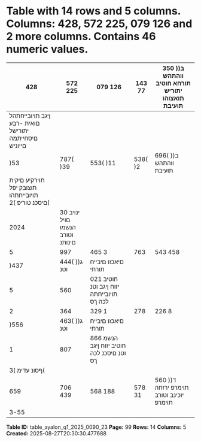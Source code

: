 # Table with 14 rows and 5 columns. Columns: 428, 572 225, 079 126 and 2 more columns. Contains 46 numeric values.

| 428 | 572 225 | 079 126 | 143 77 | 350 )ב( ווהתהש תורחא חוטיב יתוריש תואצוהו תועיבת |
|---|---|---|---|---|
| ןיגב תויובייחתהל םואית -רבע יתורישל םיסחייתמה םייוניש |  |  |  |  |
| )53 | 787( )39 | 553( )11 | 538( )2 | 696( )ב( ווהתהש תועיבת |
| תוירקיע םיקית תוצובק יפל תויובייחתהו םיסכנ טוריפ )2( |  |  |  |  |
| 2024 | ינויב 30 םויל הנשמו וטורב םינותנ |  |  |  |
| 5 | 997 | 465 3 | 763 | 543 458 | 927 1 | 774 | 995 )ג( חוטיב יזוח ןיגב וטנ תויובייחתה |
| )437 | 444( )ג( וטנ | םיאכזו םיבייח תורתי |  |  |
| 5 | 560 | 021 חוטיב יזוח ןיגב וטנ תויובייחתה לכה ךס |  |  |
| 2 | 364 | 329 1 | 278 | 226 8 | 280 1 | 077 | 823 )ג( הנשמ חוטיב יזוח ןיגב וטנ םיסכנ |
| )556 | 463( )ג( וטנ | םיאכזו םיבייח תורתי |  |  |
| 1 | 807 | 866 הנשמ חוטיב יזוח ןיגב וטנ םיסכנ לכה ךס |  |  |
| ףסונ עדימ )3( |  |  |  |  |
| 659 | 706 439 | 568 188 | 578 31 | 560 )ד( תוימרפ ירזחה יוכינב וטורב תוימרפ |
| 3-55 |  |  |  |  |

**Table ID:** table_ayalon_q1_2025_0090_23
**Page:** 99
**Rows:** 14
**Columns:** 5
**Created:** 2025-08-27T20:30:30.477688
